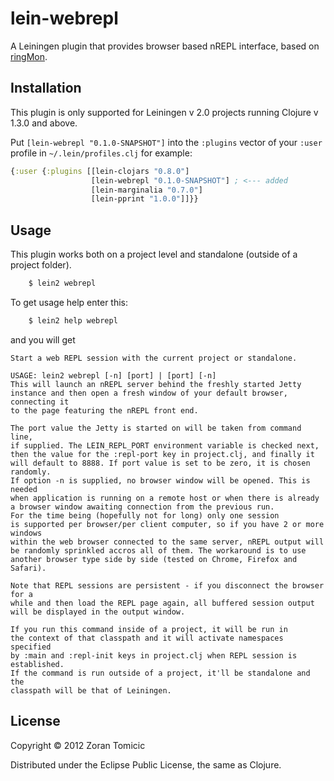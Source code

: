 # lein-webrepl

A Leiningen plugin that provides browser based nREPL interface, based on
[ringMon](https://github.com/zoka/ringMon).

## Installation

This plugin is only supported for Leiningen v 2.0 projects
running Clojure v 1.3.0 and above.

Put `[lein-webrepl "0.1.0-SNAPSHOT"]` into the `:plugins` vector of your
`:user` profile in `~/.lein/profiles.clj` for example:

```clojure
{:user {:plugins [[lein-clojars "0.8.0"]
                  [lein-webrepl "0.1.0-SNAPSHOT"] ; <--- added
                  [lein-marginalia "0.7.0"]
                  [lein-pprint "1.0.0"]]}}
```

## Usage

This plugin works both on a project level and standalone
(outside of a project folder).

```bash
    $ lein2 webrepl
```
To get usage help enter this:

```bash
    $ lein2 help webrepl
```

and you will get

```
Start a web REPL session with the current project or standalone.

USAGE: lein2 webrepl [-n] [port] | [port] [-n]
This will launch an nREPL server behind the freshly started Jetty
instance and then open a fresh window of your default browser, connecting it
to the page featuring the nREPL front end.

The port value the Jetty is started on will be taken from command line,
if supplied. The LEIN_REPL_PORT environment variable is checked next,
then the value for the :repl-port key in project.clj, and finally it
will default to 8888. If port value is set to be zero, it is chosen randomly.
If option -n is supplied, no browser window will be opened. This is needed
when application is running on a remote host or when there is already
a browser window awaiting connection from the previous run.
For the time being (hopefully not for long) only one session
is supported per browser/per client computer, so if you have 2 or more windows
within the web browser connected to the same server, nREPL output will
be randomly sprinkled accros all of them. The workaround is to use
another browser type side by side (tested on Chrome, Firefox and Safari).

Note that REPL sessions are persistent - if you disconnect the browser for a
while and then load the REPL page again, all buffered session output
will be displayed in the output window.

If you run this command inside of a project, it will be run in
the context of that classpath and it will activate namespaces specified
by :main and :repl-init keys in project.clj when REPL session is established.
If the command is run outside of a project, it'll be standalone and the
classpath will be that of Leiningen.
```

## License

Copyright © 2012 Zoran Tomicic

Distributed under the Eclipse Public License, the same as Clojure.

